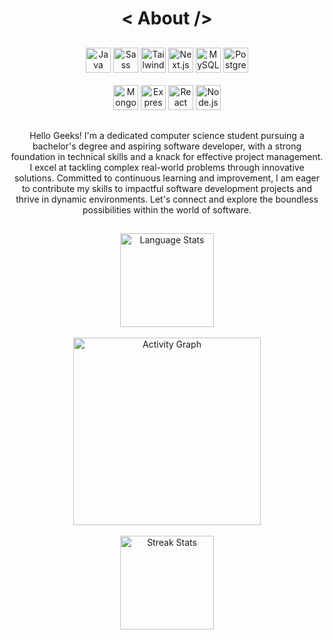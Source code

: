 <h1 align="center">&lt; About /&gt;</h1>

##

<div align="center"> 
<!--   <img src="https://cdn.jsdelivr.net/gh/devicons/devicon/icons/python/python-original.svg" height="40" width="40" alt="Python" /> -->
  <img src="https://cdn.jsdelivr.net/gh/devicons/devicon/icons/java/java-original.svg" height="40" width="40" alt="Java" />
  <img src="https://cdn.jsdelivr.net/gh/devicons/devicon/icons/sass/sass-original.svg" height="40" width="40" alt="Sass" />
  <img src="https://skillicons.dev/icons?i=tailwind" height="40" width="40" alt="Tailwind CSS" />
  <img src="https://cdn.jsdelivr.net/gh/devicons/devicon/icons/nextjs/nextjs-plain.svg" height="40" width="40" alt="Next.js" />
  <img src="https://cdn.jsdelivr.net/gh/devicons/devicon/icons/mysql/mysql-original.svg" height="40" width="40" alt="MySQL" />
  <img src="https://cdn.jsdelivr.net/gh/devicons/devicon/icons/postgresql/postgresql-original.svg" height="40" width="40" alt="PostgreSQL" />
</div>

<br/>

<div align="center">
  <img src="https://cdn.jsdelivr.net/gh/devicons/devicon/icons/mongodb/mongodb-original.svg" height="40" width="40" alt="MongoDB" />
  <img src="https://skillicons.dev/icons?i=express" height="40" width="40" alt="Express" />
  <img src="https://cdn.jsdelivr.net/gh/devicons/devicon/icons/react/react-original.svg" height="40" width="40" alt="React" />
  <img src="https://cdn.jsdelivr.net/gh/devicons/devicon/icons/nodejs/nodejs-original.svg" height="40" width="40" alt="Node.js" />
</div>

##

<p align="center">
  Hello Geeks! I'm a dedicated computer science student pursuing a bachelor's degree and aspiring software developer, with a strong foundation in technical skills and a knack for effective project management. I excel at tackling complex real-world problems through innovative solutions. Committed to continuous learning and improvement, I am eager to contribute my skills to impactful software development projects and thrive in dynamic environments. Let's connect and explore the boundless possibilities within the world of software.
</p>

##

<div align="center">
  <img src="https://github-readme-stats.vercel.app/api/top-langs?username=Vinothini0406&locale=en&hide_title=true&layout=compact&card_width=320&langs_count=5&theme=dark&hide_border=false&custom_title=Language%20Stats" height="150" alt="Language Stats" />
  <br /><br />
  <img src="https://github-readme-activity-graph.vercel.app/graph?username=Vinothini0406&radius=16&theme=green&area=true&custom_title=Activity%20Graph&hide_border=true&bg_color=black&color=ffffff&line=ffffff&point=ffffff&area_color=ffffff" height="300" alt="Activity Graph" />
  <br /><br />
  <img src="https://streak-stats.demolab.com?user=Vinothini0406&locale=en&mode=daily&theme=dark&hide_border=false&border_radius=5" height="150" alt="Streak Stats" />
</div>
